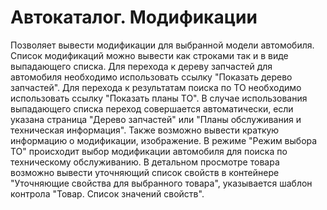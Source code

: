 ﻿---
description: 2.4.7
---
# Автокаталог. Модификации
Позволяет вывести модификации для выбранной модели автомобиля. 
Список модификаций можно вывести как строками так и в виде выпадающего списка.
Для перехода к дереву запчастей для автомобиля необходимо использовать ссылку "Показать дерево запчастей".
Для перехода к результатам поиска по ТО необходимо использовать ссылку "Показать планы ТО".
В случае использования выпадающего списка переход совершается автоматически, если указана страница "Дерево запчастей" или "Планы обслуживания и техническая информация".
Также возможно вывести краткую информацию о модификации, изображение.
В режиме "Режим выбора ТО" происходит выбор модификации автомобиля для поиска по техническому обслуживанию.
В детальном просмотре товара возможно вывести уточняющий список свойств в контейнере "Уточняющие свойства для выбранного товара", указывается шаблон контрола "Товар. Список значений свойств".
